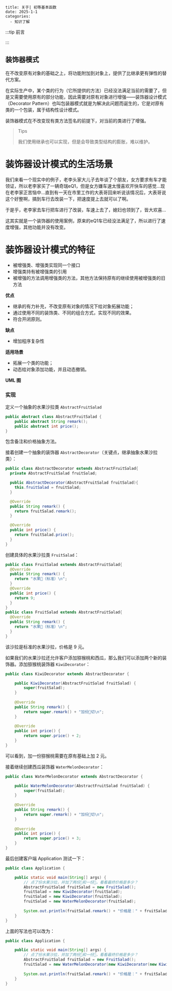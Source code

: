 ```
title: 关于| 初等基本函数
date: 2025-1-1
categories: 
  - 知识了解
```

:::tip 前言



:::

## 装饰器模式

在不改变原有对象的基础之上，将功能附加到对象上，提供了比继承更有弹性的替代方案。



在实际生产中，某个类的行为（它所提供的方法）已经没法满足当前的需要了，但是又需要使用原有的部分功能，因此需要对原有对象进行增强——装饰器设计模式（Decorator Pattern）也叫包装器模式就是为解决此问题而诞生的，它是对原有类的一个包装，属于结构性设计模式。

装饰器模式在不改变现有类方法签名的前提下，对当前的类进行了增强。

>Tips
>
>我们使用继承也可以实现，但是会导致类型结构的膨胀，难以维护。

# 装饰器设计模式的生活场景

我们来看一个现实中的例子，老李头家大儿子去年谈了个朋友，女方要求有车才能领证，所以老李家买了一辆奇瑞eQ1，但是女方嫌车速太慢喜欢开快车的感觉...现在老李家正苦恼中...直到有一天在市里工作的大表哥回来听说该情况后，大表哥说这个好整啊，搞到车行去改装一下，把速度提上去就可以了啊。

于是乎，老李家去车行把车进行了改装，车速上去了，媳妇也领到了，皆大欢喜...

这其实就是一个装饰器的使用案例，原来的eQ1车已经没法满足了，所以进行了速度增强，其他功能并没有改变。


# 装饰器设计模式的特征

- 被增强类、增强类实现同一个接口
- 增强类持有被增强类的引用
- 被增强的方法调用增强类的方法，其他方法保持原有的继续使用被增强类的旧方法




**优点**

- 继承的有力补充，不改变原有对象的情况下给对象拓展功能；
- 通过使用不同的装饰类、不同的组合方式，实现不同的效果。
- 符合开闭原则。

**缺点**

- 增加程序复杂性

**适用场景**

- 拓展一个类的功能；
- 动态给对象添加功能，并且动态撤销。

**UML 图**



### 实现

定义一个抽象的水果沙拉类 `AbstractFruitSalad`

```java
public abstract class AbstractFruitSalad {
    public abstract String remark();
    public abstract int price();
}
```

包含备注和价格抽象方法。

接着创建一个抽象的装饰器 `AbstractDecorator`（关键点，继承抽象水果沙拉类）：

```java
public class AbstractDecorator extends AbstractFruitSalad{
  private AbstractFruitSalad fruitSalad;

  public AbstractDecorator(AbstractFruitSalad fruitSalad){
    this.fruitSalad = fruitSalad;
  }

  @Override
  public String remark() {
    return fruitSalad.remark();
  }

  @Override
  public int price() {
    return fruitSalad.price();
  }
}
```

创建具体的水果沙拉类 `FruitSalad`：

```java
public class FruitSalad extends AbstractFruitSalad{
  @Override
  public String remark() {
    return "水果🥗（标准）\n";
  }
  @Override
  public int price() {
    return 9;
  }
}
public class FruitSalad extends AbstractFruitSalad{
  @Override
  public String remark() {
    return "水果🥗（标准）\n";
  }
}
```
该沙拉是标准的水果沙拉，价格是 9 元。

如果我们的水果沙拉还允许客户添加猕猴桃和西瓜，那么我们可以添加两个新的装饰器。添加猕猴桃装饰器 `KiwiDecorator`：

```java
public class KiwiDecorator extends AbstractDecorator {

    public KiwiDecorator(AbstractFruitSalad fruitSalad) {
        super(fruitSalad);
    }
    
    @Override
    public String remark() {
        return super.remark() + "加份🥝切\n";
    }
    
    @Override
    public int price() {
        return super.price() + 2;
    }
}
```

可以看到，加一份猕猴桃需要在原有基础上加 2 元。

接着继续创建西瓜装饰器 `WaterMelonDecorator`：

```java
public class WaterMelonDecorator extends AbstractDecorator {

    public WaterMelonDecorator(AbstractFruitSalad fruitSalad) {
        super(fruitSalad);
    }
    
    @Override
    public String remark() {
        return super.remark() + "加份🍉切\n";
    }
    
    @Override
    public int price() {
        return super.price() + 3;
    }
}
```

最后创建客户端 Application 测试一下：

```java
public class Application {

    public static void main(String[] args) {
        // 点了份水果沙拉，并加了两份🥝和一份🍉，看看最终价格是多少？
        AbstractFruitSalad fruitSalad = new FruitSalad();
        fruitSalad = new KiwiDecorator(fruitSalad);
        fruitSalad = new KiwiDecorator(fruitSalad);
        fruitSalad = new WaterMelonDecorator(fruitSalad);
    
        System.out.println(fruitSalad.remark() + "价格是：" + fruitSalad.price());
    }
}
```

上面的写法也可以改为：

```java
public class Application {

    public static void main(String[] args) {
        // 点了份水果沙拉，并加了两份🥝和一份🍉，看看最终价格是多少？
        AbstractFruitSalad fruitSalad = new FruitSalad();
        fruitSalad = new WaterMelonDecorator(new KiwiDecorator(new KiwiDecorator(fruitSalad)));
    
        System.out.println(fruitSalad.remark() + "价格是：" + fruitSalad.price());
    }
}
```
